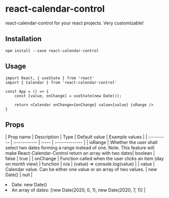 # react-calendar-control
react-calendar-control for your react projects. Very customizable!
## Installation
`npm install --save react-calendar-control`

## Usage

```
import React, { useState } from 'react'
import { Calendar } from 'react-calendar-control'

const App = () => {
    const [value, onChange] = useState(new Date());  

    return <Calendar onChange={onChange} value={value} isRange />
}

```

## Props

| Prop name | Description | Type | Default value | Example values |
| :--------- | :----------- | :---- | :------------- |
| isRange   | Whether the user shall select two dates forming a range instead of one. Note. This feature will make React-Calendar-Control return an array with two dates| boolean | false | true |
| onChange  | Function called when the user clicks an item (day on month view) | function | n/a | (value) => console.log(value) |
| value     | Calendar value. Can be either one value or an array of two values. | new Date() | null | <li>Date: new Date()</li> <li> An array of dates: [new Date(2020, 0, 1), new Date(2020, 7, 1)] |


